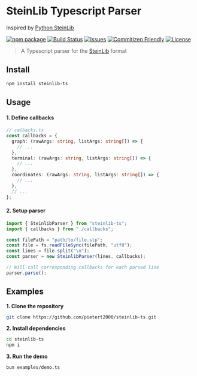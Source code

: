 # SteinLib Typescript Parser

Inspired by [Python SteinLib](https://github.com/leandron/steinlib)

[![npm package][npm-img]][npm-url]
[![Build Status][build-img]][build-url]
[![Issues][issues-img]][issues-url]
[![Commitizen Friendly][commitizen-img]][commitizen-url]
[![License][license-img]][license-url]

> A Typescript parser for the [SteinLib](https://steinlib.zib.de/format.php) format

## Install

```bash
npm install steinlib-ts
```

## Usage

#### 1. Define callbacks

```ts
// calbacks.ts
const callbacks = {
  graph: (rawArgs: string, listArgs: string[]) => {
    // ...
  },
  terminal: (rawArgs: string, listArgs: string[]) => {
    // ...
  },
  coordinates: (rawArgs: string, listArgs: string[]) => {
    // ...
  },
  // ...
};
```

#### 2. Setup parser

```ts
import { SteinlibParser } from "steinlib-ts";
import { callbacks } from "./callbacks";

const filePath = "path/to/file.stp";
const file = fs.readFileSync(filePath, "utf8");
const lines = file.split("\n");
const parser = new SteinlibParser(lines, callbacks);

// Will call corresponding callbacks for each parsed line
parser.parse();
```

## Examples

**1. Clone the repository**

```bash
git clone https://github.com/pietert2000/steinlib-ts.git
```

**2. Install dependencies**

```bash
cd steinlib-ts
npm i
```

**3. Run the demo**

```bash
bun examples/demo.ts
```

[npm-img]: https://img.shields.io/npm/v/steinlib-ts
[npm-url]: https://www.npmjs.com/package/steinlib-ts
[commitizen-img]: https://img.shields.io/badge/commitizen-friendly-brightgreen.svg
[commitizen-url]: http://commitizen.github.io/cz-cli/
[issues-img]: https://img.shields.io/github/issues/PieterT2000/steinlib-ts
[issues-url]: https://github.com/PieterT2000/steinlib-ts/issues
[downloads-img]: https://img.shields.io/npm/dt/steinlib-ts
[downloads-url]: https://www.npmtrends.com/steinlib-ts
[build-img]: https://github.com/PieterT2000/steinlib-ts/actions/workflows/changeset.yaml/badge.svg
[build-url]: https://github.com/PieterT2000/steinlib-ts/actions/workflows/changeset.yaml
[license-img]: https://img.shields.io/github/license/PieterT2000/steinlib-ts
[license-url]: https://github.com/PieterT2000/steinlib-ts/blob/main/LICENSE
